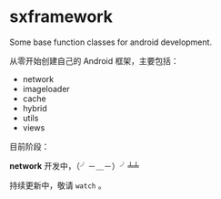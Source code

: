 # sxframework
Some base function classes for android development. 

从零开始创建自己的 Android 框架，主要包括：

- network
- imageloader
- cache
- hybrid
- utils
- views

目前阶段：

**network** 开发中，（╯－＿－）╯╧╧

持续更新中，敬请 ``watch`` 。
